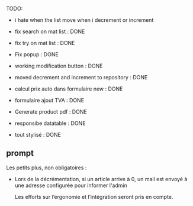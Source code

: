 TODO:

- i hate when the list move when i decrement or increment

- fix search on mat list : DONE
- fix try on mat list : DONE
- Fix popup : DONE
- working modification button : DONE
- moved decrement and increment to repository : DONE
- calcul prix auto dans formulaire new : DONE
- formulaire ajout TVA : DONE
- Generate product pdf : DONE
- responsibe datatable : DONE
- tout stylisé : DONE

## prompt

Les petits plus, non obligatoires :

- Lors de la décrémentation, si un article arrive à 0, un mail est envoyé à une adresse configurée pour
  informer l'admin

  Les efforts sur l’ergonomie et l’intégration seront pris en compte.

